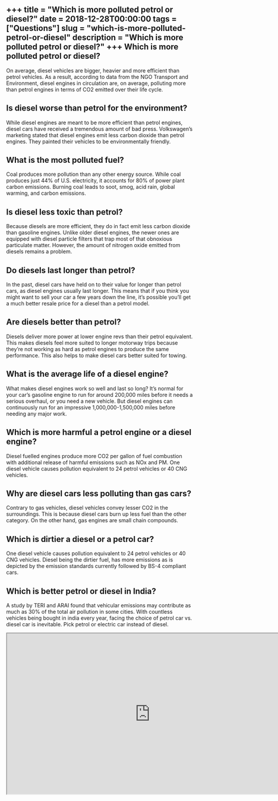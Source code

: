 +++
title = "Which is more polluted petrol or diesel?"
date = 2018-12-28T00:00:00
tags = ["Questions"]
slug = "which-is-more-polluted-petrol-or-diesel"
description = "Which is more polluted petrol or diesel?"
+++
Which is more polluted petrol or diesel?
----------------------------------------

On average, diesel vehicles are bigger, heavier and more efficient than petrol vehicles. As a result, according to data from the NGO Transport and Environment, diesel engines in circulation are, on average, polluting more than petrol engines in terms of CO2 emitted over their life cycle.

Is diesel worse than petrol for the environment?
------------------------------------------------

While diesel engines are meant to be more efficient than petrol engines, diesel cars have received a tremendous amount of bad press. Volkswagen’s marketing stated that diesel engines emit less carbon dioxide than petrol engines. They painted their vehicles to be environmentally friendly.

What is the most polluted fuel?
-------------------------------

Coal produces more pollution than any other energy source. While coal produces just 44% of U.S. electricity, it accounts for 80% of power plant carbon emissions. Burning coal leads to soot, smog, acid rain, global warming, and carbon emissions.

Is diesel less toxic than petrol?
---------------------------------

Because diesels are more efficient, they do in fact emit less carbon dioxide than gasoline engines. Unlike older diesel engines, the newer ones are equipped with diesel particle filters that trap most of that obnoxious particulate matter. However, the amount of nitrogen oxide emitted from diesels remains a problem.

Do diesels last longer than petrol?
-----------------------------------

In the past, diesel cars have held on to their value for longer than petrol cars, as diesel engines usually last longer. This means that if you think you might want to sell your car a few years down the line, it’s possible you’ll get a much better resale price for a diesel than a petrol model.

Are diesels better than petrol?
-------------------------------

Diesels deliver more power at lower engine revs than their petrol equivalent. This makes diesels feel more suited to longer motorway trips because they’re not working as hard as petrol engines to produce the same performance. This also helps to make diesel cars better suited for towing.

What is the average life of a diesel engine?
--------------------------------------------

What makes diesel engines work so well and last so long? It’s normal for your car’s gasoline engine to run for around 200,000 miles before it needs a serious overhaul, or you need a new vehicle. But diesel engines can continuously run for an impressive 1,000,000-1,500,000 miles before needing any major work.

Which is more harmful a petrol engine or a diesel engine?
---------------------------------------------------------

Diesel fuelled engines produce more CO2 per gallon of fuel combustion with additional release of harmful emissions such as NOx and PM. One diesel vehicle causes pollution equivalent to 24 petrol vehicles or 40 CNG vehicles.

Why are diesel cars less polluting than gas cars?
-------------------------------------------------

Contrary to gas vehicles, diesel vehicles convey lesser CO2 in the surroundings. This is because diesel cars burn up less fuel than the other category. On the other hand, gas engines are small chain compounds.

Which is dirtier a diesel or a petrol car?
------------------------------------------

One diesel vehicle causes pollution equivalent to 24 petrol vehicles or 40 CNG vehicles. Diesel being the dirtier fuel, has more emissions as is depicted by the emission standards currently followed by BS-4 compliant cars.

Which is better petrol or diesel in India?
------------------------------------------

A study by TERI and ARAI found that vehicular emissions may contribute as much as 30% of the total air pollution in some cities. With countless vehicles being bought in india every year, facing the choice of petrol car vs. diesel car is inevitable. Pick petrol or electric car instead of diesel.

<iframe allow="accelerometer; autoplay; clipboard-write; encrypted-media; gyroscope; picture-in-picture" allowfullscreen="" class="__youtube_prefs__  epyt-is-override  no-lazyload" data-no-lazy="1" data-origheight="433" data-origwidth="770" data-skipgform_ajax_framebjll="" height="433" id="_ytid_16255" loading="lazy" src="https://www.youtube.com/embed/FqkRe-e35dw?enablejsapi=1&autoplay=0&cc_load_policy=0&cc_lang_pref=&iv_load_policy=1&loop=0&modestbranding=0&rel=1&fs=1&playsinline=0&autohide=2&theme=dark&color=red&controls=1&" title="YouTube player" width="770"></iframe>